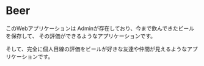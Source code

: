# Beer

このWebアプリケーションは
Adminが存在しており、今まで飲んできたビールを保存して、
その評価ができるようなアプリケーションです。

そして、完全に個人目線の評価をビールが好きな友達や仲間が見えるようなアプリケーションです。